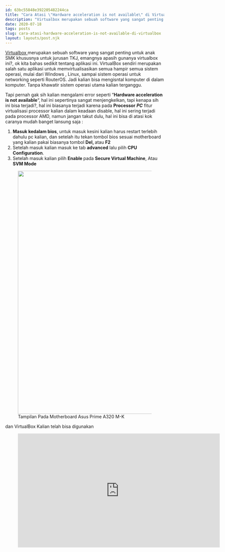 ```yaml
---
id: 63bc55848e392205482244ca
title: "Cara Atasi \"Hardware acceleration is not available\" di VirtualBox"
description: "Virtualbox merupakan sebuah software yang sangat penting untuk anak SMK khususnya untuk jurusan TKJ, emangnya apasih gunanya virtualbox…"
date: 2020-07-18
tags: posts
slug: cara-atasi-hardware-acceleration-is-not-available-di-virtualbox
layout: layouts/post.njk
---
```


<!--kg-card-begin: html-->
<p><a rel="noreferrer noopener" aria-label="Virtualbox  (opens in a new tab)" href="https://www.virtualbox.org/" target="_blank">Virtualbox </a>merupakan sebuah software yang sangat penting untuk anak SMK khususnya untuk jurusan TKJ, emangnya apasih gunanya virtualbox ini?, ok kita bahas sedikit tentang aplikasi ini. VirtualBox sendiri merupakan salah satu aplikasi untuk memvirtualisasikan semua hampir semua sistem operasi, mulai dari Windows , Linux, sampai sistem operasi untuk networking seperti RouterOS. Jadi kalian bisa mengisntal komputer di dalam komputer. Tanpa khawatir sistem operasi utama kalian terganggu.</p>



<p>Tapi pernah gak sih kalian mengalami error seperti &#8220;<strong>Hardware acceleration is not available</strong>&#8220;,<strong> </strong>hal ini sepertinya sangat menjengkelkan, tapi kenapa sih ini bisa terjadi?, hal ini biasanya terjadi karena pada <strong>Processor</strong> <strong><em>PC</em></strong> fitur virtualisasi processor kalian dalam keadaan disable, hal ini sering terjadi pada processor AMD, namun jangan takut dulu, hal ini bisa di  atasi kok caranya mudah banget lansung saja :</p>



<ol><li><strong>Masuk kedalam bios</strong>, untuk masuk kesini kalian harus restart terlebih dahulu pc kalian, dan setelah itu tekan tombol bios sesuai motherboard yang kalian pakai biasanya tombol <strong>Del, </strong>atau <strong>F2 </strong></li><li>Setelah masuk kalian masuk ke tab <strong>advanced</strong> lalu pilih <strong>CPU Configuration</strong>.</li><li>Setelah masuk kalian pilih <strong>Enable </strong>pada <strong>Secure Virtual Machine</strong>, Atau <strong>SVM Mode </strong> </li></ol>



<figure class="wp-block-image size-large"><img loading="lazy" width="1024" height="768" src="/media/wordpress/2020/07/WhatsApp-Image-2020-07-19-at-00.12.11-1024x768.jpeg" alt="" class="wp-image-1431" srcset="/media/wordpress/2020/07/WhatsApp-Image-2020-07-19-at-00.12.11-1024x768.jpeg 1024w, http://localhost:2368/media/wordpress/2020/07/WhatsApp-Image-2020-07-19-at-00.12.11-300x225.jpeg 300w, http://localhost:2368/media/wordpress/2020/07/WhatsApp-Image-2020-07-19-at-00.12.11-768x576.jpeg 768w, http://localhost:2368/media/wordpress/2020/07/WhatsApp-Image-2020-07-19-at-00.12.11.jpeg 1280w" sizes="(max-width: 1024px) 100vw, 1024px" /><figcaption>Tampilan Pada Motherboard Asus Prime A320 M-K</figcaption></figure>



<p>dan VirtualBox Kalian telah bisa digunakan</p>



<p></p>



<figure class="wp-block-embed-youtube wp-block-embed is-type-video is-provider-youtube wp-embed-aspect-16-9 wp-has-aspect-ratio"><div class="wp-block-embed__wrapper">
<iframe loading="lazy" title="SSH SG.GS Account Creator" width="640" height="360" src="https://www.youtube.com/embed/cdEZBUaokTs?feature=oembed" frameborder="0" allow="accelerometer; autoplay; encrypted-media; gyroscope; picture-in-picture" allowfullscreen></iframe>
</div></figure>
<!--kg-card-end: html-->

